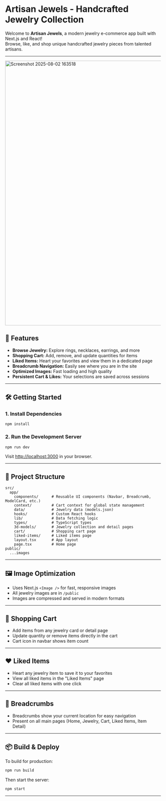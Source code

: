 # Artisan Jewels - Handcrafted Jewelry Collection



Welcome to **Artisan Jewels**, a modern jewelry e-commerce app built with Next.js and React!  
Browse, like, and shop unique handcrafted jewelry pieces from talented artisans.

---
<img width="1888" height="856" alt="Screenshot 2025-08-02 163518" src="https://github.com/user-attachments/assets/374687a6-ee08-4866-8751-547b4dd7bf0e" />

## 🚀 Features

- **Browse Jewelry:** Explore rings, necklaces, earrings, and more
- **Shopping Cart:** Add, remove, and update quantities for items
- **Liked Items:** Heart your favorites and view them in a dedicated page
- **Breadcrumb Navigation:** Easily see where you are in the site
- **Optimized Images:** Fast loading and high quality
- **Persistent Cart & Likes:** Your selections are saved across sessions

---

## 🛠️ Getting Started

### 1. **Install Dependencies**
```bash
npm install
```

### 2. **Run the Development Server**
```bash
npm run dev
```
Visit [http://localhost:3000](http://localhost:3000) in your browser.

---

## 📂 Project Structure

```
src/
  app/
    components/      # Reusable UI components (Navbar, Breadcrumb, ModelCard, etc.)
    context/         # Cart context for global state management
    data/            # Jewelry data (models.json)
    hooks/           # Custom React hooks
    lib/             # Data fetching logic
    types/           # TypeScript types
    3d-models/       # Jewelry collection and detail pages
    cart/            # Shopping cart page
    liked-items/     # Liked items page
    layout.tsx       # App layout
    page.tsx         # Home page
public/
  ...images
```

---

## 🖼️ Image Optimization

- Uses Next.js `<Image />` for fast, responsive images
- All jewelry images are in `/public`
- Images are compressed and served in modern formats

---

## 🛒 Shopping Cart

- Add items from any jewelry card or detail page
- Update quantity or remove items directly in the cart
- Cart icon in navbar shows item count

---

## ❤️ Liked Items

- Heart any jewelry item to save it to your favorites
- View all liked items in the "Liked Items" page
- Clear all liked items with one click

---

## 🧭 Breadcrumbs

- Breadcrumbs show your current location for easy navigation
- Present on all main pages (Home, Jewelry, Cart, Liked Items, Item Detail)

---


## 📦 Build & Deploy

To build for production:
```bash
npm run build
```
Then start the server:
```bash
npm start
```

---

